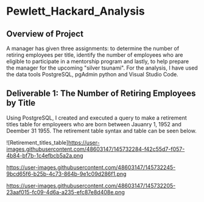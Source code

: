 # Pewlett_Hackard_Analysis

## Overview of Project
A manager has given three assignments: to determine the number of retiring employees per title, identify the number of employees who are eligible to participate in a mentorship program and lastly, to help prepare the manager for the upcoming "silver tsunami". For the analysis, I have used the data tools PostgreSQL, pgAdmin python and Visual Studio Code.

## Deliverable 1: The Number of Retiring Employees by Title
Using PostgreSQL, I created and executed a query to make a retirement titles table for employeers who are born between Jauanry 1, 1952 and Deember 31 1955. The retirement table syntax and table can be seen below. 

![Retirement_titles_table]https://user-images.githubusercontent.com/48603147/145732284-f42c55d7-f057-4b84-bf7b-1c4efbcb5a2a.png


https://user-images.githubusercontent.com/48603147/145732245-9bcd65f6-b25b-4c73-864b-9e1c09d286f1.png

https://user-images.githubusercontent.com/48603147/145732205-23aaf015-fc09-4d6a-a235-efc87e8d408e.png
